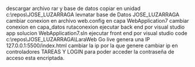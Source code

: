 descargar archivo rar y base de datos
copiar en unidad c:\repos\JOSE_LUZARRAGA
levnatar base de Datos JOSE_LUZARRAGA
cambiar conexion en archivo web.config en capa WebApplication7
cambiar conexion en capa_datos rutaconexion 
ejecutar back end por visual studio app solucion WebApplication7.sln
ejecutar front end por visual studio code c:\repos\JOSE_LUZARRAGA\LaraWeb 
Go live genera una IP 127.0.0.1:5500/index.html
cambiar la ip por la que genere
cambiar ip en controladores TAREAS Y LOGIN para poder acceder
la contraseña de acceso esta encriptada.


